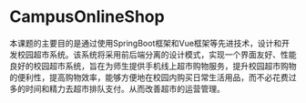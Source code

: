 # CampusOnlineShop
本课题的主要目的是通过使用SpringBoot框架和Vue框架等先进技术，设计和开发校园超市系统。该系统将采用前后端分离的设计模式，实现一个界面友好、性能良好的校园超市系统，旨在为师生提供手机线上超市购物服务，提升校园超市购物的便利性，提高购物效率，能够方便地在校园内购买日常生活用品，而不必花费过多的时间和精力去超市排队支付。从而改善超市的运营管理。
